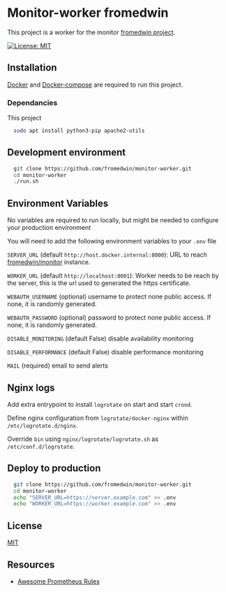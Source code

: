 # Monitor-worker fromedwin

This project is a worker for the monitor [fromedwin project](https://github.com/fromedwin/monitor).

[![License: MIT](https://img.shields.io/badge/License-MIT-green.svg)](https://github.com/fromedwin/monitor-client/blob/main/LICENSE)

## Installation

[Docker](https://www.docker.com/) and [Docker-compose](https://docs.docker.com/compose/) are required to run this project.

### Dependancies

This project

```bash
  sudo apt install python3-pip apache2-utils
```

## Development environment

```bash
  git clone https://github.com/fromedwin/monitor-worker.git
  cd monitor-worker
  ./run.sh
```

## Environment Variables

No variables are required to run locally, but might be needed to configure your production environment

You will need to add the following environment variables to your `.env` file

`SERVER_URL` (default `http://host.docker.internal:8000`): URL to reach [fromedwin/monitor](https://github.com/fromedwin/monitor) instance.

`WORKER_URL` (default `http://localhost:8001`): Worker needs to be reach by the server, this is the url used to generated the https certificate.

`WEBAUTH_USERNAME` (optional) username to protect none public access. If none, it is randomly generated.

`WEBAUTH_PASSWORD` (optional) password to protect none public access. If none, it is randomly generated.

`DISABLE_MONITORING` (default False) disable availability monitoring

`DISABLE_PERFORMANCE` (default False) disable performance monitoring

`MAIL` (required) email to send alerts


## Nginx logs

Add extra entrypoint to install `logrotate` on start and start `crond`.

Define nginx configuration from `logrotate/docker-nginx` within `/etc/logrotate.d/nginx`.

Override `bin` using `nginx/logrotate/logrotate.sh` as `/etc/conf.d/logrotate`.

## Deploy to production

```bash
  git clone https://github.com/fromedwin/monitor-worker.git
  cd monitor-worker
  echo "SERVER_URL=https://server.example.com" >> .env
  echo "WORKER_URL=https://worker.example.com" >> .env
```

## License

[MIT](https://choosealicense.com/licenses/mit/)

## Resources

- [Awesome Prometheus Rules](https://awesome-prometheus-alerts.grep.to/rules.html)
